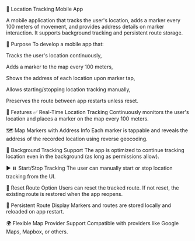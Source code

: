 📍 Location Tracking Mobile App

A mobile application that tracks the user's location, adds a marker every 100 meters of movement, and provides address details on marker interaction. It supports background tracking and persistent route storage.

🎯 Purpose
To develop a mobile app that:

Tracks the user's location continuously,

Adds a marker to the map every 100 meters,

Shows the address of each location upon marker tap,

Allows starting/stopping location tracking manually,

Preserves the route between app restarts unless reset.

📱 Features
✅ Real-Time Location Tracking
Continuously monitors the user's location and places a marker on the map every 100 meters.

🗺️ Map Markers with Address Info
Each marker is tappable and reveals the address of the recorded location using reverse geocoding.

🔁 Background Tracking Support
The app is optimized to continue tracking location even in the background (as long as permissions allow).

▶️ ⏸️ Start/Stop Tracking
The user can manually start or stop location tracking from the UI.

🧹 Reset Route Option
Users can reset the tracked route. If not reset, the existing route is restored when the app reopens.

🔄 Persistent Route Display
Markers and routes are stored locally and reloaded on app restart.

🌍 Flexible Map Provider Support
Compatible with providers like Google Maps, Mapbox, or others.

